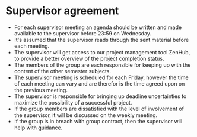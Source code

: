 # Supervisor agreement
- For each supervisor meeting an agenda should be written and made available
to the supervisor before 23:59 on Wednesday. 
- It's assumed that the supervisor reads through the sent material before each
meeting.
- The supervisor will get access to our project management tool ZenHub, to
provide a better overview of the project completion status.
- The members of the group are each responsible for keeping up with the content
of the other semester subjects.
- The supervisor meeting is scheduled for each Friday, however the time of each
meeting can vary and are therefor is the time agreed upon on the previous
meeting.
- The supervisor is responsible for bringing up deadline uncertainties to
maximize the possibility of a successful project.
- If the group members are dissatisfied with the level of involvement of the 
supervisor, it will be discussed on the weekly meeting.
- If the group is in breach with group contract, then the supervisor will help
with guidance.

